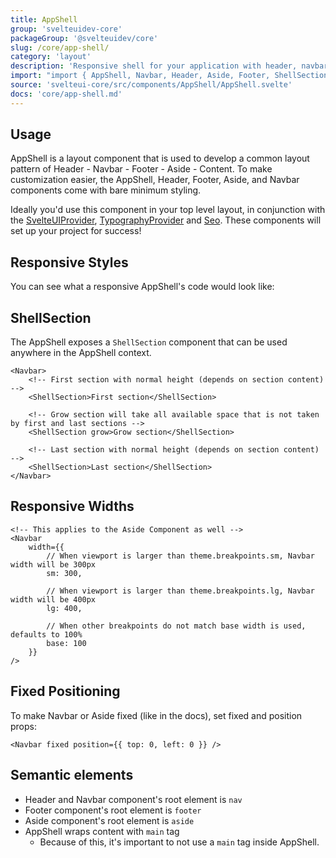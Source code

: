 ```yaml
---
title: AppShell
group: 'svelteuidev-core'
packageGroup: '@svelteuidev/core'
slug: /core/app-shell/
category: 'layout'
description: 'Responsive shell for your application with header, navbar, sidebar, and footer'
import: "import { AppShell, Navbar, Header, Aside, Footer, ShellSection } from '@svelteuidev/core';"
source: 'svelteui-core/src/components/AppShell/AppShell.svelte'
docs: 'core/app-shell.md'
---
```


<script>
    import { Demo, AppShellDemos } from '@svelteuidev/demos';
    import { Heading } from 'components';
</script>

<Heading />

## Usage

AppShell is a layout component that is used to develop a common layout pattern of Header - Navbar - Footer - Aside - Content. To make customization easier, the AppShell, Header, Footer, Aside, and Navbar components come with bare minimum styling.

Ideally you'd use this component in your top level layout, in conjunction with the [SvelteUIProvider](theming/svelteui-provider), [TypographyProvider](core/typography-provider) and [Seo](core/seo). These components will set up your project for success!

<Demo demo={AppShellDemos.usage} />

## Responsive Styles

You can see what a responsive AppShell's code would look like:

<Demo demo={AppShellDemos.responsive} />

## ShellSection

The AppShell exposes a `ShellSection` component that can be used anywhere in the AppShell context.

```svelte
<Navbar>
	<!-- First section with normal height (depends on section content) -->
	<ShellSection>First section</ShellSection>

	<!-- Grow section will take all available space that is not taken by first and last sections -->
	<ShellSection grow>Grow section</ShellSection>

	<!-- Last section with normal height (depends on section content) -->
	<ShellSection>Last section</ShellSection>
</Navbar>
```

## Responsive Widths

```svelte
<!-- This applies to the Aside Component as well -->
<Navbar
	width={{
		// When viewport is larger than theme.breakpoints.sm, Navbar width will be 300px
		sm: 300,

		// When viewport is larger than theme.breakpoints.lg, Navbar width will be 400px
		lg: 400,

		// When other breakpoints do not match base width is used, defaults to 100%
		base: 100
	}}
/>
```

## Fixed Positioning

To make Navbar or Aside fixed (like in the docs), set fixed and position props:

```svelte
<Navbar fixed position={{ top: 0, left: 0 }} />
```

## Semantic elements

- Header and Navbar component's root element is `nav`
- Footer component's root element is `footer`
- Aside component's root element is `aside`
- AppShell wraps content with `main` tag
  - Because of this, it's important to not use a `main` tag inside AppShell.
